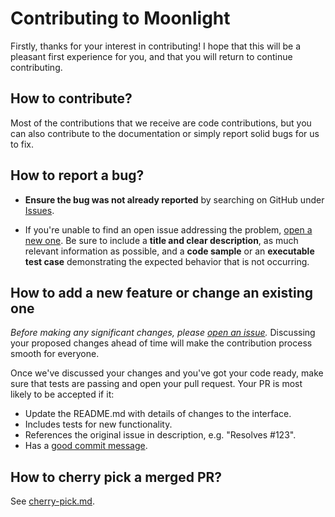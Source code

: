 # Contributing to Moonlight

Firstly, thanks for your interest in contributing! I hope that this will be a
pleasant first experience for you, and that you will return to continue
contributing.


## How to contribute?

Most of the contributions that we receive are code contributions, but you can
also contribute to the documentation or simply report solid bugs
for us to fix.


## How to report a bug?

* **Ensure the bug was not already reported** by searching on GitHub under [Issues](https://github.com/ping-cloudnative/moonlight/issues).

* If you're unable to find an open issue addressing the problem, [open a new one](https://github.com/ping-cloudnative/moonlight/issues/new/choose). Be sure to include a **title and clear description**, as much relevant information as possible, and a **code sample** or an **executable test case** demonstrating the expected behavior that is not occurring.


## How to add a new feature or change an existing one

_Before making any significant changes, please [open an issue](https://github.com/ping-cloudnative/moonlight/issues)._ Discussing your proposed changes ahead of time will make the contribution process smooth for everyone.

Once we've discussed your changes and you've got your code ready, make sure that tests are passing and open your pull request. Your PR is most likely to be accepted if it:

* Update the README.md with details of changes to the interface.
* Includes tests for new functionality.
* References the original issue in description, e.g. "Resolves #123".
* Has a [good commit message](http://tbaggery.com/2008/04/19/a-note-about-git-commit-messages.html).

## How to cherry pick a merged PR?

See [cherry-pick.md](./docs/guides/dev/cherry-pick.md).
